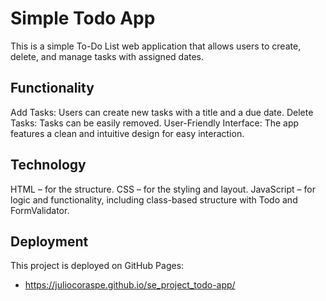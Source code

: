 # Simple Todo App

This is a simple To-Do List web application that allows users to create, delete, and manage tasks with assigned dates.

## Functionality

Add Tasks: Users can create new tasks with a title and a due date.
Delete Tasks: Tasks can be easily removed.
User-Friendly Interface: The app features a clean and intuitive design for easy interaction.

## Technology

HTML – for the structure.
CSS – for the styling and layout.
JavaScript – for logic and functionality, including class-based structure with Todo and FormValidator.

## Deployment

This project is deployed on GitHub Pages:

- https://juliocoraspe.github.io/se_project_todo-app/
